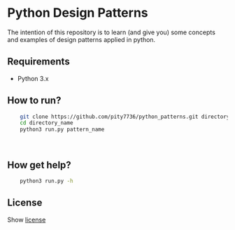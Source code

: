 # Python Design Patterns

The intention of this repository is to learn (and give you) some concepts and examples of design patterns applied in python.

## Requirements

+ Python 3.x

## How to run?
```bash
    git clone https://github.com/pity7736/python_patterns.git directory_name
    cd directory_name
    python3 run.py pattern_name
```
    
## How get help?
```bash
    python3 run.py -h
```

## License
Show [license](https://github.com/pity7736/python_patterns/blob/master/LICENSE)
